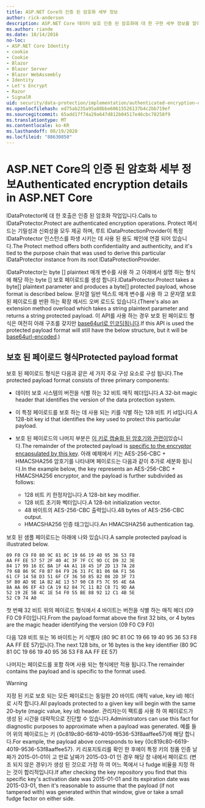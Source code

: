 ```yaml
---
title: ASP.NET Core의 인증 된 암호화 세부 정보
author: rick-anderson
description: ASP.NET Core 데이터 보호 인증 된 암호화에 대 한 구현 세부 정보를 알아봅니다.
ms.author: riande
ms.date: 10/14/2016
no-loc:
- ASP.NET Core Identity
- cookie
- Cookie
- Blazor
- Blazor Server
- Blazor WebAssembly
- Identity
- Let's Encrypt
- Razor
- SignalR
uid: security/data-protection/implementation/authenticated-encryption-details
ms.openlocfilehash: ed75ab235a95a88bbe60615526137b4c2bb719ef
ms.sourcegitcommit: 65add17f74a29a647d812b04517e46cbc78258f9
ms.translationtype: MT
ms.contentlocale: ko-KR
ms.lasthandoff: 08/19/2020
ms.locfileid: "88630850"
---
```

# <a name="authenticated-encryption-details-in-aspnet-core"></a><span data-ttu-id="d6ec2-103">ASP.NET Core의 인증 된 암호화 세부 정보</span><span class="sxs-lookup"><span data-stu-id="d6ec2-103">Authenticated encryption details in ASP.NET Core</span></span>

<a name="data-protection-implementation-authenticated-encryption-details"></a>

<span data-ttu-id="d6ec2-104">IDataProtector에 대 한 호출은 인증 된 암호화 작업입니다.</span><span class="sxs-lookup"><span data-stu-id="d6ec2-104">Calls to IDataProtector.Protect are authenticated encryption operations.</span></span> <span data-ttu-id="d6ec2-105">Protect 메서드는 기밀성과 신뢰성을 모두 제공 하며, 루트 IDataProtectionProvider이 특정 IDataProtector 인스턴스를 파생 시키는 데 사용 된 용도 체인에 연결 되어 있습니다.</span><span class="sxs-lookup"><span data-stu-id="d6ec2-105">The Protect method offers both confidentiality and authenticity, and it's tied to the purpose chain that was used to derive this particular IDataProtector instance from its root IDataProtectionProvider.</span></span>

<span data-ttu-id="d6ec2-106">IDataProtector는 byte [] plaintext 매개 변수를 사용 하 고 아래에서 설명 하는 형식에 해당 하는 byte [] 보호 페이로드를 생성 합니다.</span><span class="sxs-lookup"><span data-stu-id="d6ec2-106">IDataProtector.Protect takes a byte[] plaintext parameter and produces a byte[] protected payload, whose format is described below.</span></span> <span data-ttu-id="d6ec2-107">문자열 일반 텍스트 매개 변수를 사용 하 고 문자열 보호 된 페이로드를 반환 하는 확장 메서드 오버 로드도 있습니다.</span><span class="sxs-lookup"><span data-stu-id="d6ec2-107">(There's also an extension method overload which takes a string plaintext parameter and returns a string protected payload.</span></span> <span data-ttu-id="d6ec2-108">이 API를 사용 하는 경우 보호 된 페이로드 형식은 여전히 아래 구조를 갖지만 [base64url로 인코딩됩니다](https://tools.ietf.org/html/rfc4648#section-5).</span><span class="sxs-lookup"><span data-stu-id="d6ec2-108">If this API is used the protected payload format will still have the below structure, but it will be [base64url-encoded](https://tools.ietf.org/html/rfc4648#section-5).)</span></span>

## <a name="protected-payload-format"></a><span data-ttu-id="d6ec2-109">보호 된 페이로드 형식</span><span class="sxs-lookup"><span data-stu-id="d6ec2-109">Protected payload format</span></span>

<span data-ttu-id="d6ec2-110">보호 된 페이로드 형식은 다음과 같은 세 가지 주요 구성 요소로 구성 됩니다.</span><span class="sxs-lookup"><span data-stu-id="d6ec2-110">The protected payload format consists of three primary components:</span></span>

* <span data-ttu-id="d6ec2-111">데이터 보호 시스템의 버전을 식별 하는 32 비트 매직 헤더입니다.</span><span class="sxs-lookup"><span data-stu-id="d6ec2-111">A 32-bit magic header that identifies the version of the data protection system.</span></span>

* <span data-ttu-id="d6ec2-112">이 특정 페이로드를 보호 하는 데 사용 되는 키를 식별 하는 128 비트 키 id입니다.</span><span class="sxs-lookup"><span data-stu-id="d6ec2-112">A 128-bit key id that identifies the key used to protect this particular payload.</span></span>

* <span data-ttu-id="d6ec2-113">보호 된 페이로드의 나머지 부분은 [이 키로 캡슐화 된 암호기와 관련이](xref:security/data-protection/implementation/subkeyderivation#data-protection-implementation-subkey-derivation)있습니다.</span><span class="sxs-lookup"><span data-stu-id="d6ec2-113">The remainder of the protected payload is [specific to the encryptor encapsulated by this key](xref:security/data-protection/implementation/subkeyderivation#data-protection-implementation-subkey-derivation).</span></span> <span data-ttu-id="d6ec2-114">아래 예제에서 키는 AES-256-CBC + HMACSHA256 암호기를 나타내며 페이로드는 다음과 같이 추가로 세분화 됩니다.</span><span class="sxs-lookup"><span data-stu-id="d6ec2-114">In the example below, the key represents an AES-256-CBC + HMACSHA256 encryptor, and the payload is further subdivided as follows:</span></span>
  * <span data-ttu-id="d6ec2-115">128 비트 키 한정자입니다.</span><span class="sxs-lookup"><span data-stu-id="d6ec2-115">A 128-bit key modifier.</span></span>
  * <span data-ttu-id="d6ec2-116">128 비트 초기화 벡터입니다.</span><span class="sxs-lookup"><span data-stu-id="d6ec2-116">A 128-bit initialization vector.</span></span>
  * <span data-ttu-id="d6ec2-117">48 바이트의 AES-256-CBC 출력입니다.</span><span class="sxs-lookup"><span data-stu-id="d6ec2-117">48 bytes of AES-256-CBC output.</span></span>
  * <span data-ttu-id="d6ec2-118">HMACSHA256 인증 태그입니다.</span><span class="sxs-lookup"><span data-stu-id="d6ec2-118">An HMACSHA256 authentication tag.</span></span>

<span data-ttu-id="d6ec2-119">보호 된 샘플 페이로드는 아래에 나와 있습니다.</span><span class="sxs-lookup"><span data-stu-id="d6ec2-119">A sample protected payload is illustrated below.</span></span>

```
09 F0 C9 F0 80 9C 81 0C 19 66 19 40 95 36 53 F8
AA FF EE 57 57 2F 40 4C 3F 7F CC 9D CC D9 32 3E
84 17 99 16 EC BA 1F 4A A1 18 45 1F 2D 13 7A 28
79 6B 86 9C F8 B7 84 F9 26 31 FC B1 86 0A F1 56
61 CF 14 58 D3 51 6F CF 36 50 85 82 08 2D 3F 73
5F B0 AD 9E 1A B2 AE 13 57 90 C8 F5 7C 95 4E 6A
8A AA 06 EF 43 CA 19 62 84 7C 11 B2 C8 71 9D AA
52 19 2E 5B 4C 1E 54 F0 55 BE 88 92 12 C1 4B 5E
52 C9 74 A0
```

<span data-ttu-id="d6ec2-120">첫 번째 32 비트 위의 페이로드 형식에서 4 바이트는 버전을 식별 하는 매직 헤더 (09 F0 C9 F0)입니다.</span><span class="sxs-lookup"><span data-stu-id="d6ec2-120">From the payload format above the first 32 bits, or 4 bytes are the magic header identifying the version (09 F0 C9 F0)</span></span>

<span data-ttu-id="d6ec2-121">다음 128 비트 또는 16 바이트는 키 식별자 (80 9C 81 0C 19 66 19 40 95 36 53 F8 AA FF EE 57)입니다.</span><span class="sxs-lookup"><span data-stu-id="d6ec2-121">The next 128 bits, or 16 bytes is the key identifier (80 9C 81 0C 19 66 19 40 95 36 53 F8 AA FF EE 57)</span></span>

<span data-ttu-id="d6ec2-122">나머지는 페이로드를 포함 하며 사용 되는 형식에만 적용 됩니다.</span><span class="sxs-lookup"><span data-stu-id="d6ec2-122">The remainder contains the payload and is specific to the format used.</span></span>

> [!WARNING]
> <span data-ttu-id="d6ec2-123">지정 된 키로 보호 되는 모든 페이로드는 동일한 20 바이트 (매직 value, key id) 헤더로 시작 합니다.</span><span class="sxs-lookup"><span data-stu-id="d6ec2-123">All payloads protected to a given key will begin with the same 20-byte (magic value, key id) header.</span></span> <span data-ttu-id="d6ec2-124">관리자는이 팩트를 사용 하 여 페이로드가 생성 된 시간을 대략적으로 진단할 수 있습니다.</span><span class="sxs-lookup"><span data-stu-id="d6ec2-124">Administrators can use this fact for diagnostic purposes to approximate when a payload was generated.</span></span> <span data-ttu-id="d6ec2-125">예를 들어 위의 페이로드는 키 {0c819c80-6619-4019-9536-53f8aaffee57}에 해당 합니다.</span><span class="sxs-lookup"><span data-stu-id="d6ec2-125">For example, the payload above corresponds to key {0c819c80-6619-4019-9536-53f8aaffee57}.</span></span> <span data-ttu-id="d6ec2-126">키 리포지토리를 확인 한 후에이 특정 키의 정품 인증 날짜가 2015-01-01이 고 만료 날짜가 2015-03-01 인 경우 해당 창 내에서 페이로드 (변조 되지 않은 경우)가 생성 된 것으로 가정 하 여 어느 쪽에서 나 fudge 비율을 지정 하는 것이 합리적입니다.</span><span class="sxs-lookup"><span data-stu-id="d6ec2-126">If after checking the key repository you find that this specific key's activation date was 2015-01-01 and its expiration date was 2015-03-01, then it's reasonable to assume that the payload (if not tampered with) was generated within that window, give or take a small fudge factor on either side.</span></span>

